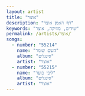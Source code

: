 ```yaml
---
layout: artist
title: "אוצר"
description: "דף האמן אוצר"
keywords: "שירים, מוזיקה, אוצר"
permalink: /artists/אוצר/
songs:
  - number: "55214"
    name: "השם שומר"
    album: "סינגלים"
    artist: "אוצר"
  - number: "55215"
    name: "ליבי בוער"
    album: "סינגלים"
    artist: "אוצר"
---
```

